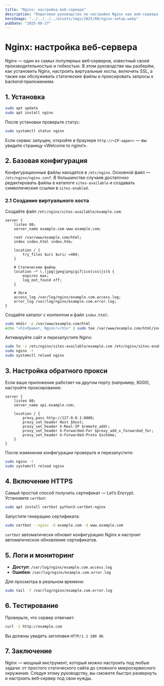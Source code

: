 ```yaml
---
title: "Nginx: настройка веб-сервера"
description: "Пошаговое руководство по настройке Nginx как веб-сервера и обратного прокси для приложений."
heroImage: "../../../../assets/imgs/2025/08/nginx-setup.webp"
pubDate: "2025-08-27"
---
```


# Nginx: настройка веб-сервера

Nginx — один из самых популярных веб‑серверов, известный своей производительностью и гибкостью. В этом руководстве мы разберём, как установить Nginx, настроить виртуальные хосты, включить SSL, а также как обслуживать статические файлы и проксировать запросы к backend‑приложениям.

## 1. Установка

```bash
sudo apt update
sudo apt install nginx
```

После установки проверьте статус:

```bash
sudo systemctl status nginx
```

Если сервис запущен, откройте в браузере `http://<IP-адрес>` — вы увидите страницу «Welcome to nginx!».

## 2. Базовая конфигурация

Конфигурационные файлы находятся в `/etc/nginx`. Основной файл — `/etc/nginx/nginx.conf`. В большинстве случаев достаточно редактировать файлы в каталоге `sites-available` и создавать символические ссылки в `sites-enabled`.

### 2.1 Создание виртуального хоста

Создайте файл `/etc/nginx/sites-available/example.com`:

```nginx
server {
    listen 80;
    server_name example.com www.example.com;

    root /var/www/example.com/html;
    index index.html index.htm;

    location / {
        try_files $uri $uri/ =404;
    }

    # Статические файлы
    location ~* \.(jpg|jpeg|png|gif|ico|css|js)$ {
        expires max;
        log_not_found off;
    }

    # Логи
    access_log /var/log/nginx/example.com.access.log;
    error_log /var/log/nginx/example.com.error.log;
}
```

Создайте каталог с контентом и файл `index.html`:

```bash
sudo mkdir -p /var/www/example.com/html
echo "<h1>Привет, Nginx!</h1>" | sudo tee /var/www/example.com/html/index.html
```

Активируйте сайт и перезапустите Nginx:

```bash
sudo ln -s /etc/nginx/sites-available/example.com /etc/nginx/sites-enabled/
sudo nginx -t
sudo systemctl reload nginx
```

## 3. Настройка обратного прокси

Если ваше приложение работает на другом порту (например, 8000), настройте проксирование:

```nginx
server {
    listen 80;
    server_name api.example.com;

    location / {
        proxy_pass http://127.0.0.1:8000;
        proxy_set_header Host $host;
        proxy_set_header X-Real-IP $remote_addr;
        proxy_set_header X-Forwarded-For $proxy_add_x_forwarded_for;
        proxy_set_header X-Forwarded-Proto $scheme;
    }
}
```

После изменения конфигурации проверьте и перезапустите:

```bash
sudo nginx -t
sudo systemctl reload nginx
```

## 4. Включение HTTPS

Самый простой способ получить сертификат — Let’s Encrypt. Установите `certbot`:

```bash
sudo apt install certbot python3-certbot-nginx
```

Запустите генерацию сертификата:

```bash
sudo certbot --nginx -d example.com -d www.example.com
```

`certbot` автоматически обновит конфигурацию Nginx и настроит автоматическое обновление сертификатов.

## 5. Логи и мониторинг

- **Доступ**: `/var/log/nginx/example.com.access.log`
- **Ошибки**: `/var/log/nginx/example.com.error.log`

Для просмотра в реальном времени:

```bash
sudo tail -f /var/log/nginx/example.com.error.log
```

## 6. Тестирование

Проверьте, что сервер отвечает:

```bash
curl -I http://example.com
```

Вы должны увидеть заголовки `HTTP/1.1 200 OK`.

## 7. Заключение

Nginx — мощный инструмент, который можно настроить под любые задачи: от простого статического сайта до сложного микросервисного окружения. Следуя этому руководству, вы сможете быстро развернуть и настроить веб‑сервер под свои нужды.
